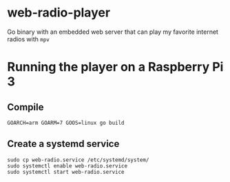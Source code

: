 # web-radio-player
Go binary with an embedded web server that can play my favorite internet radios with `mpv`

# Running the player on a Raspberry Pi 3
## Compile

```shell
GOARCH=arm GOARM=7 GOOS=linux go build
```

## Create a systemd service
```
sudo cp web-radio.service /etc/systemd/system/
sudo systemctl enable web-radio.service
sudo systemctl start web-radio.service
```
